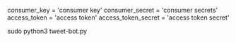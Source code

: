 consumer_key = 'consumer key'
consumer_secret = 'consumer secrets'
access_token = 'access token'
access_token_secret = 'access token secret'

sudo python3 tweet-bot.py

